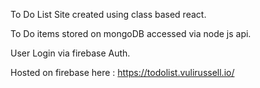 To Do List Site created using class based react. 

To Do items stored on mongoDB accessed via node js api.

User Login via firebase Auth.

Hosted on firebase here : https://todolist.vulirussell.io/
